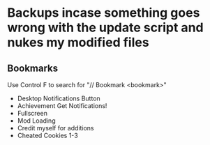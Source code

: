 # Backups incase something goes wrong with the update script and nukes my modified files
## Bookmarks
Use Control F to search for "// Bookmark \<bookmark\>"
 * Desktop Notifications Button
 * Achievement Get Notifications!
 * Fullscreen
 * Mod Loading
 * Credit myself for additions
 * Cheated Cookies 1-3